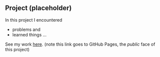 ## Project (placeholder)

In this project I encountered
- problems
and
- learned things
...

See my work [here](https://adrienven.github.io/cdv-student/projects/placeholder/Datazine/README.md). (note this link goes to GitHub Pages, the *public* face of this project)
